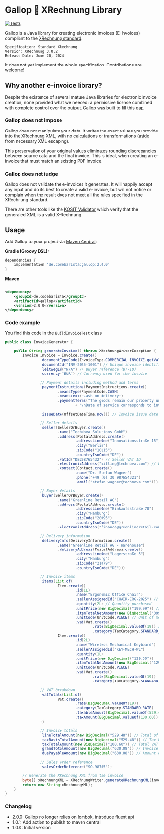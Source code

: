 # Gallop 🐎 XRechnung Library

[![Tests](https://github.com/codebarista-de/gallop/actions/workflows/test.yml/badge.svg)](https://github.com/codebarista-de/gallop/actions/workflows/test.yml)

Gallop is a Java library for creating electronic invoices (E-Invoices) compliant to
the [XRechnung standard](https://xeinkauf.de/dokumente/).

    Specification: Standard XRechnung
    Version: XRechnung 3.0.2
    Release Date: June 20, 2024

It does not yet implement the whole specification. Contributions are welcome!

## Why another e-invoice library?

Despite the existence of several mature Java libraries for electronic invoice creation,
none provided what we needed: a permissive license combined with complete control over the output.
Gallop was built to fill this gap.

### Gallop does not impose

Gallop does not manipulate your data. It writes the exact values you provide into the XRechnung XML,
with no calculations or transformations (aside from necessary XML escaping).

This preservation of your original values eliminates rounding discrepancies between source data and the final invoice.
This is ideal, when creating an e-invoice that must match an existing PDF invoice.

### Gallop does not judge

Gallop does not validate the e-invoices it generates.
It will happily accept any input and do its best to create a valid e-invoice,
but will not notice or complain when the result does not meet all the rules specified in the XRechnung standard.

There are other tools like the [KOSIT Validator](https://github.com/itplr-kosit/validator)
which verify that the generated XML is a valid X-Rechnung.

## Usage

Add Gallop to your project via [Maven Central](https://central.sonatype.com/artifact/de.codebarista/gallop):

**Gradle (Groovy DSL):**

```groovy
dependencies {
    implementation 'de.codebarista:gallop:2.0.0'
}
```

**Maven:**

```xml

<dependency>
    <groupId>de.codebarista</groupId>
    <artifactId>gallop</artifactId>
    <version>2.0.0</version>
</dependency>
```

### Code example

You find this code in the `BuildInvoiceTest` class.

```java
public class InvoiceGenerator {

    public String generateInvoice() throws XRechnungWriterException {
        Invoice invoice = Invoice.create()
                .documentTypeCode(InvoiceType.COMMERCIAL_INVOICE.getValue()) // Define invoice type
                .documentId("INV-2025-1001") // Unique invoice identifier
                .leitwegId("N/A") // Buyer reference (BT-10)
                .currency("EUR") // Currency used for the invoice

                // Payment details including method and terms
                .paymentInstructions(PaymentInstructions.create()
                        .meansType(PaymentCode.CASH)
                        .meansText("Cash on delivery")
                        .paymentTerms("The goods remain our property until full payment is received."
                                + "\nDate of service corresponds to invoice date."))

                .issueDate(OffsetDateTime.now()) // Invoice issue date

                // Seller details
                .seller(SellerOrBuyer.create()
                        .name("TechNova Solutions GmbH")
                        .address(PostalAddress.create()
                                .addressLineOne("Innovationsstraße 15")
                                .city("Berlin")
                                .zipCode("10115")
                                .countryIsoCode("DE"))
                        .vatId("DE298765432") // Seller VAT ID
                        .electronicAddress("billing@technova.com") // Electronic address for invoicing
                        .contact(Contact.create()
                                .name("Dr. Stefan Wagner")
                                .phone("+49 (0) 30 987654321")
                                .email("stefan.wagner@technova.com")))

                // Buyer details
                .buyer(SellerOrBuyer.create()
                        .name("Greenline Retail AG")
                        .address(PostalAddress.create()
                                .addressLineOne("Einkaufsstraße 78")
                                .city("Hamburg")
                                .zipCode("20095")
                                .countryIsoCode("DE"))
                        .electronicAddress("finance@greenlineretail.com")) // Electronic address for buyer

                // Delivery information
                .deliveryInfo(DeliveryInformation.create()
                        .name("Greenline Retail AG - Warehouse")
                        .deliveryAddress(PostalAddress.create()
                                .addressLineOne("Lagerstraße 5")
                                .city("Hamburg")
                                .zipCode("21079")
                                .countryIsoCode("DE")))

                // Invoice items
                .items(List.of(
                        Item.create()
                                .id(1L)
                                .name("Ergonomic Office Chair")
                                .sellerAssignedId("CHAIR-ERG-2025") // Seller's internal product ID
                                .quantity(2L) // Quantity purchased
                                .unitPrice(new BigDecimal("199.99")) // Price per unit
                                .itemTotalNetAmount(new BigDecimal("399.98")) // Total price without VAT
                                .unitCode(UnitCode.PIECE) // Unit of measurement
                                .vat(Vat.create()
                                        .rate(BigDecimal.valueOf(19)) // VAT rate (19%)
                                        .category(TaxCategory.STANDARD_RATE)),
                        Item.create()
                                .id(2L)
                                .name("Wireless Mechanical Keyboard")
                                .sellerAssignedId("KEY-MECH-WL")
                                .quantity(1L)
                                .unitPrice(new BigDecimal("129.50"))
                                .itemTotalNetAmount(new BigDecimal("129.50"))
                                .unitCode(UnitCode.PIECE)
                                .vat(Vat.create()
                                        .rate(BigDecimal.valueOf(19))
                                        .category(TaxCategory.STANDARD_RATE))))

                // VAT breakdown
                .vatTotals(List.of(
                        Vat.create()
                                .rate(BigDecimal.valueOf(19))
                                .category(TaxCategory.STANDARD_RATE)
                                .taxableAmount(BigDecimal.valueOf(529.48)) // Taxable amount
                                .taxAmount(BigDecimal.valueOf(100.60)) // VAT amount
                ))

                // Invoice totals
                .lineTotalAmount(new BigDecimal("529.48")) // Total of all line items
                .taxBasisTotalAmount(new BigDecimal("529.48")) // Tax basis total
                .taxTotalAmount(new BigDecimal("100.60")) // Total VAT amount
                .grandTotalAmount(new BigDecimal("630.08")) // Invoice total with VAT
                .duePayableAmount(new BigDecimal("630.08")) // Amount due for payment

                // Sales order reference
                .salesOrderReference("SO-98765");

        // Generate the XRechnung XML from the invoice
        byte[] xRechnungXML = XRechnungWriter.generateXRechnungXML(invoice);
        return new String(xRechnungXML);
    }
}
```

### Changelog

- 2.0.0: Gallop no longer relies on lombok, introduce fluent api
- 1.0.1: Add action to publish to maven central
- 1.0.0: Initial version

